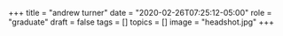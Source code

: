 +++
title = "andrew turner"
date = "2020-02-26T07:25:12-05:00"
role = "graduate"
draft = false
tags = []
topics = []
image = "headshot.jpg"
+++

